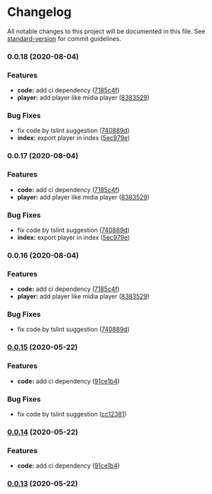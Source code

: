 # Changelog

All notable changes to this project will be documented in this file. See [standard-version](https://github.com/conventional-changelog/standard-version) for commit guidelines.

### 0.0.18 (2020-08-04)


### Features

* **code:** add ci dependency ([7185c4f](https://github.com/youkaisteve/oddment/commit/7185c4fa3977ba7cccb5f0a2ddd7179161bbe1c5))
* **player:** add player like midia player ([8383529](https://github.com/youkaisteve/oddment/commit/838352930be1fdfc2ae1e3664231b13f486ff949))


### Bug Fixes

* fix code by tslint suggestion ([740889d](https://github.com/youkaisteve/oddment/commit/740889d6ad4f72a3d1683ab6ac33e3adb8fd4c80))
* **index:** export player in index ([5ec979e](https://github.com/youkaisteve/oddment/commit/5ec979e42a68d83ca74015b8a15f2dba8f89c694))

### 0.0.17 (2020-08-04)


### Features

* **code:** add ci dependency ([7185c4f](https://github.com/youkaisteve/oddment/commit/7185c4fa3977ba7cccb5f0a2ddd7179161bbe1c5))
* **player:** add player like midia player ([8383529](https://github.com/youkaisteve/oddment/commit/838352930be1fdfc2ae1e3664231b13f486ff949))


### Bug Fixes

* fix code by tslint suggestion ([740889d](https://github.com/youkaisteve/oddment/commit/740889d6ad4f72a3d1683ab6ac33e3adb8fd4c80))
* **index:** export player in index ([5ec979e](https://github.com/youkaisteve/oddment/commit/5ec979e42a68d83ca74015b8a15f2dba8f89c694))

### 0.0.16 (2020-08-04)


### Features

* **code:** add ci dependency ([7185c4f](https://github.com/youkaisteve/oddment/commit/7185c4fa3977ba7cccb5f0a2ddd7179161bbe1c5))
* **player:** add player like midia player ([8383529](https://github.com/youkaisteve/oddment/commit/838352930be1fdfc2ae1e3664231b13f486ff949))


### Bug Fixes

* fix code by tslint suggestion ([740889d](https://github.com/youkaisteve/oddment/commit/740889d6ad4f72a3d1683ab6ac33e3adb8fd4c80))

### [0.0.15](https://github.com/youkaisteve/oddment/compare/v0.0.13...v0.0.15) (2020-05-22)


### Features

* **code:** add ci dependency ([91ce1b4](https://github.com/youkaisteve/oddment/commit/91ce1b49220b4378850b13932aeed8c2ba06e428))


### Bug Fixes

* fix code by tslint suggestion ([cc12381](https://github.com/youkaisteve/oddment/commit/cc12381e913d6cd60afa69249c737b569de63647))

### [0.0.14](https://github.com/youkaisteve/oddment/compare/v0.0.13...v0.0.14) (2020-05-22)


### Features

* **code:** add ci dependency ([91ce1b4](https://github.com/youkaisteve/oddment/commit/91ce1b49220b4378850b13932aeed8c2ba06e428))

### [0.0.13](https://github.com/youkaisteve/oddment/compare/v0.0.12...v0.0.13) (2020-05-22)
